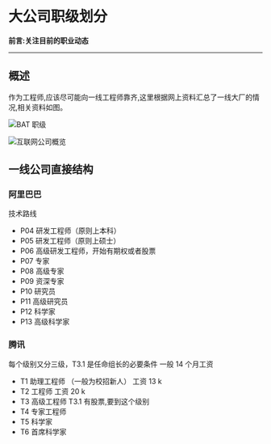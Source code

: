 # 大公司职级划分

**前言:关注目前的职业动态**

---

## 概述
作为工程师,应该尽可能向一线工程师靠齐,这里根据网上资料汇总了一线大厂的情况,相关资料如图。

![BAT 职级](/assets/img/bat-level.jpg) 
  
![互联网公司概览](/assets/img/big-company.jpg)

## 一线公司直接结构
### 阿里巴巴
技术路线
* P04
    研发工程师（原则上本科）
* P05 
    研发工程师（原则上硕士）
* P06 
    高级研发工程师，开始有期权或者股票
* P07 
    专家
* P08 
    高级专家
* P09 
    资深专家
* P10 
    研究员
* P11 
    高级研究员
* P12 
    科学家
* P13 
    高级科学家

### 腾讯
每个级别又分三级，T3.1 是任命组长的必要条件
一般 14 个月工资

* T1
    助理工程师 （一般为校招新人）
    工资 13 k
* T2
    工程师
    工资 20 k
* T3
    高级工程师
    T3.1 有股票,要到这个级别
* T4
    专家工程师
* T5
    科学家
* T6
    首席科学家
